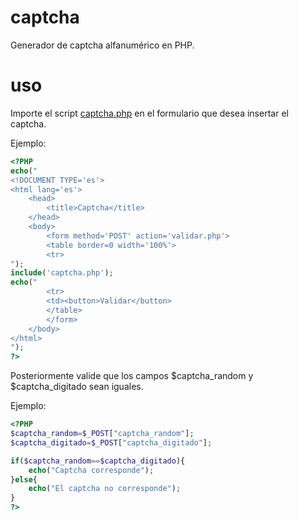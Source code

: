 # captcha
Generador de captcha alfanumérico en PHP.

# uso
Importe el script [captcha.php](https://github.com/alecosa/captcha/blob/main/captcha.php) en el formulario que desea insertar el captcha.


Ejemplo:

```php
<?PHP
echo("
<!DOCUMENT TYPE='es'>
<html lang='es'>
    <head>
        <title>Captcha</title>
    </head>
    <body>
        <form method='POST' action='validar.php'>
        <table border=0 width='100%'>
        <tr>
");
include('captcha.php');
echo("
        <tr>
        <td><button>Validar</button>
        </table>
        </form>
    </body>
</html>
");
?>
```

Posteriormente valide que los campos $captcha_random y $captcha_digitado sean iguales.

Ejemplo:

```php
<?PHP
$captcha_random=$_POST["captcha_random"];
$captcha_digitado=$_POST["captcha_digitado"];

if($captcha_random==$captcha_digitado){
    echo("Captcha corresponde");
}else{
    echo("El captcha no corresponde");
}
?>
```
